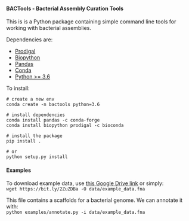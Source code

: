 #### BACTools - Bacterial Assembly Curation Tools

This is is a Python package containing simple command line tools
 for working with bacterial assemblies.

Dependencies are:
* [Prodigal](https://github.com/hyattpd/Prodigal)
* [Biopython](https://github.com/biopython/biopython)
* [Pandas](https://pandas.pydata.org/)
* [Conda](https://docs.conda.io/en/latest/)
* [Python >= 3.6](https://www.python.org/downloads/)


To install:
```
# create a new env
conda create -n bactools python=3.6

# install dependencies
conda install pandas -c conda-forge
conda install biopython prodigal -c bioconda

# install the package
pip install .

# or
python setup.py install
```

#### Examples
To download example data, use [this Google Drive link](https://drive.google.com/file/d/1uEAvYApArhC4lUZ_2i2jpoLM6bg77KeG/view?usp=sharing)
or simply:  
`wget https://bit.ly/2ZuZDBa -O data/example_data.fna`

This file contains a scaffolds for a bacterial genome. We can annotate it with:  
`python examples/annotate.py -i data/example_data.fna` 
